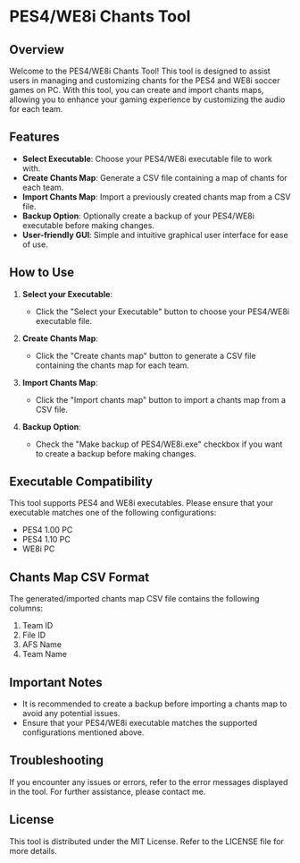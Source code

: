 # PES4/WE8i Chants Tool

## Overview
Welcome to the PES4/WE8i Chants Tool! This tool is designed to assist users in managing and customizing chants for the PES4 and WE8i soccer games on PC. With this tool, you can create and import chants maps, allowing you to enhance your gaming experience by customizing the audio for each team.

## Features
- **Select Executable**: Choose your PES4/WE8i executable file to work with.
- **Create Chants Map**: Generate a CSV file containing a map of chants for each team.
- **Import Chants Map**: Import a previously created chants map from a CSV file.
- **Backup Option**: Optionally create a backup of your PES4/WE8i executable before making changes.
- **User-friendly GUI**: Simple and intuitive graphical user interface for ease of use.

## How to Use
1. **Select your Executable**:
   - Click the "Select your Executable" button to choose your PES4/WE8i executable file.

2. **Create Chants Map**:
   - Click the "Create chants map" button to generate a CSV file containing the chants map for each team.

3. **Import Chants Map**:
   - Click the "Import chants map" button to import a chants map from a CSV file.

4. **Backup Option**:
   - Check the "Make backup of PES4/WE8i.exe" checkbox if you want to create a backup before making changes.

## Executable Compatibility
This tool supports PES4 and WE8i executables. Please ensure that your executable matches one of the following configurations:
- PES4 1.00 PC
- PES4 1.10 PC
- WE8i PC

## Chants Map CSV Format
The generated/imported chants map CSV file contains the following columns:
1. Team ID
2. File ID
3. AFS Name
4. Team Name

## Important Notes
- It is recommended to create a backup before importing a chants map to avoid any potential issues.
- Ensure that your PES4/WE8i executable matches the supported configurations mentioned above.

## Troubleshooting
If you encounter any issues or errors, refer to the error messages displayed in the tool. For further assistance, please contact me.

## License
This tool is distributed under the MIT License. Refer to the LICENSE file for more details.


